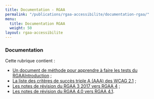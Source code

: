 ```yaml
---
title: Documentation - RGAA
permalink: "/publications/rgaa-accessibilite/documentation-rgaa/"
menu:
  title: Documentation RGAA
  weight: 50
layout: rgaa-accessibilite
---
```


### Documentation

Cette rubrique contient :

* [Un document de méthode pour apprendre à faire les tests du RGAAIntroduction](/publications/rgaa-accessibilite/documentation-rgaa/methodologie-test/) ;
* [La liste des critères de succès triple A (AAA) des WCAG 2.1](/publications/rgaa-accessibilite/documentation-rgaa/annexe-aaa/) ;
* [Les notes de révision du RGAA 3 2017 vers RGAA 4](/publications/rgaa-accessibilite/documentation-rgaa/notes-revision-rgaa3-rgaa4.0/) ;
* [Les notes de révision du RGAA 4.0 vers RGAA 4.1](/publications/rgaa-accessibilite/documentation-rgaa/notes-revision-rgaa4.0-rgaa4.1/).
